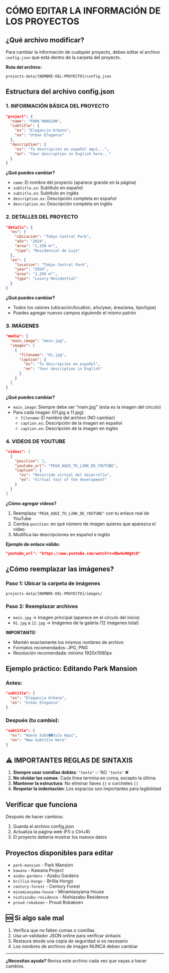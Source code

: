 # CÓMO EDITAR LA INFORMACIÓN DE LOS PROYECTOS

## ¿Qué archivo modificar?

Para cambiar la información de cualquier proyecto, debes editar el archivo `config.json` que está dentro de la carpeta del proyecto.

**Ruta del archivo:**
```
projects-data/[NOMBRE-DEL-PROYECTO]/config.json
```

## Estructura del archivo config.json

### 1. INFORMACIÓN BÁSICA DEL PROYECTO

```json
"project": {
  "name": "PARK MANSION",
  "subtitle": {
    "es": "Elegancia Urbana",
    "en": "Urban Elegance"  
  },
  "description": {
    "es": "Tu descripción en español aquí...",
    "en": "Your description in English here..."
  }
}
```

**¿Qué puedes cambiar?**
- `name`: El nombre del proyecto (aparece grande en la página)
- `subtitle.es`: Subtítulo en español 
- `subtitle.en`: Subtítulo en inglés
- `description.es`: Descripción completa en español
- `description.en`: Descripción completa en inglés

### 2. DETALLES DEL PROYECTO

```json
"details": {
  "es": {
    "ubicación": "Tokyo Central Park",
    "año": "2024", 
    "área": "1,250 m²",
    "tipo": "Residencial de Lujo"
  },
  "en": {
    "location": "Tokyo Central Park",
    "year": "2024",
    "area": "1,250 m²", 
    "type": "Luxury Residential"
  }
}
```

**¿Qué puedes cambiar?**
- Todos los valores (ubicación/location, año/year, área/area, tipo/type)
- Puedes agregar nuevos campos siguiendo el mismo patrón

### 3. IMÁGENES

```json
"media": {
  "main_image": "main.jpg",
  "images": [
    {
      "filename": "01.jpg",
      "caption": {
        "es": "Tu descripción en español",
        "en": "Your description in English"
      }
    }
  ]
}
```

**¿Qué puedes cambiar?**
- `main_image`: Siempre debe ser "main.jpg" (esta es la imagen del círculo)
- Para cada imagen (01.jpg a 11.jpg):
  - `filename`: El nombre del archivo (NO cambiar)
  - `caption.es`: Descripción de la imagen en español
  - `caption.en`: Descripción de la imagen en inglés

### 4. VIDEOS DE YOUTUBE

```json
"videos": [
  {
    "position": 3,
    "youtube_url": "PEGA_AQUI_TU_LINK_DE_YOUTUBE",
    "caption": {
      "es": "Recorrido virtual del desarrollo", 
      "en": "Virtual tour of the development"
    }
  }
]
```

**¿Cómo agregar videos?**
1. Reemplaza `"PEGA_AQUI_TU_LINK_DE_YOUTUBE"` con tu enlace real de YouTube
2. Cambia `position`: en qué número de imagen quieres que aparezca el video
3. Modifica las descripciones en español e inglés

**Ejemplo de enlace válido:**
```json
"youtube_url": "https://www.youtube.com/watch?v=dQw4w9WgXcQ"
```

## ¿Cómo reemplazar las imágenes?

### Paso 1: Ubicar la carpeta de imágenes
```
projects-data/[NOMBRE-DEL-PROYECTO]/images/
```

### Paso 2: Reemplazar archivos
- `main.jpg` → Imagen principal (aparece en el círculo del inicio)
- `01.jpg` a `12.jpg` → Imágenes de la galería (12 imágenes total)

**IMPORTANTE:** 
- Mantén exactamente los mismos nombres de archivo
- Formatos recomendados: JPG, PNG
- Resolución recomendada: mínimo 1920x1080px

## Ejemplo práctico: Editando Park Mansion

### Antes:
```json
"subtitle": {
  "es": "Elegancia Urbana",
  "en": "Urban Elegance"
}
```

### Después (tu cambio):
```json
"subtitle": {
  "es": "Nuevo Subt��tulo Aquí",
  "en": "New Subtitle Here" 
}
```

## ⚠️ IMPORTANTES REGLAS DE SINTAXIS

1. **Siempre usar comillas dobles**: `"texto"` ✅ NO `'texto'` ❌
2. **No olvidar las comas**: Cada línea termina en coma, excepto la última
3. **Mantener la estructura**: No eliminar llaves `{}` o corchetes `[]`
4. **Respetar la indentación**: Los espacios son importantes para legibilidad

## Verificar que funciona

Después de hacer cambios:
1. Guarda el archivo config.json
2. Actualiza la página web (F5 o Ctrl+R)
3. El proyecto debería mostrar los nuevos datos

## Proyectos disponibles para editar

- `park-mansion` - Park Mansion
- `kawana` - Kawana Project  
- `azabu-gardens` - Azabu Gardens
- `brillia-hongo` - Brillia Hongo
- `century-forest` - Century Forest
- `minamiaoyama-house` - Minamiaoyama House
- `nishiazabu-residence` - Nishiazabu Residence  
- `proud-rokakoen` - Proud Rokakoen

## 🆘 Si algo sale mal

1. Verifica que no falten comas o comillas
2. Usa un validador JSON online para verificar sintaxis
3. Restaura desde una copia de seguridad si es necesario
4. Los nombres de archivos de imagen NUNCA deben cambiar

---

**¿Necesitas ayuda?** Revisa este archivo cada vez que vayas a hacer cambios.
